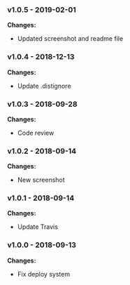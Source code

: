 
 ### v1.0.5 - 2019-02-01 
 **Changes:** 
 * Updated screenshot and readme file
 
 ### v1.0.4 - 2018-12-13 
 **Changes:** 
 * Update .distignore
 
 ### v1.0.3 - 2018-09-28 
 **Changes:** 
 * Code review
 
 ### v1.0.2 - 2018-09-14 
 **Changes:** 
 * New screenshot
 
 ### v1.0.1 - 2018-09-14 
 **Changes:** 
 * Update Travis
 
 ### v1.0.0 - 2018-09-13 
 **Changes:** 
 * Fix deploy system
 
